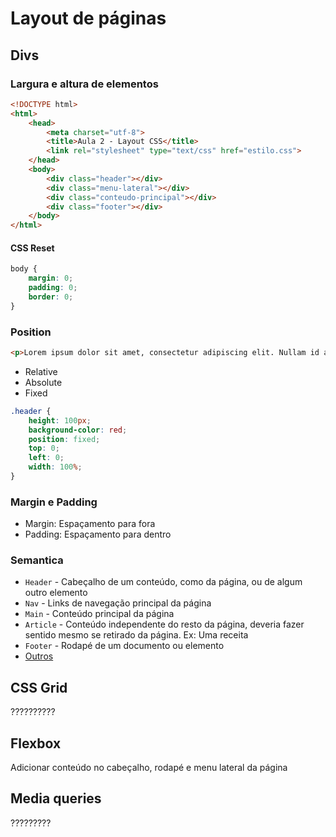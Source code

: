 # Layout de páginas

## Divs

### Largura e altura de elementos

```html
<!DOCTYPE html>
<html>
    <head>
        <meta charset="utf-8">
        <title>Aula 2 - Layout CSS</title>
        <link rel="stylesheet" type="text/css" href="estilo.css">
    </head>
    <body>
        <div class="header"></div>
        <div class="menu-lateral"></div>
        <div class="conteudo-principal"></div>
        <div class="footer"></div>
    </body>
</html>
```

#### CSS Reset

```css
body {
    margin: 0;
    padding: 0;
    border: 0;
}
```

### Position

```html
<p>Lorem ipsum dolor sit amet, consectetur adipiscing elit. Nullam id augue sapien. Quisque non tortor ac nisl aliquet rutrum eu ut est. Integer erat mauris, accumsan aliquam vestibulum vitae, volutpat id nunc. Aenean ac gravida tortor. Etiam fringilla, sem ut aliquet aliquet, dui eros blandit dolor, eu tempus nisi mauris eleifend magna. Donec ullamcorper lacus quis lacus molestie, sed bibendum eros maximus. Aenean cursus lobortis neque, vel tristique ante mattis eget. Donec aliquam tincidunt ipsum eget egestas. Sed in lectus ac arcu tincidunt interdum. Nam est ex, varius quis ultricies suscipit, facilisis in tortor. Etiam consectetur vitae est id molestie. Etiam lacus tortor, viverra non neque sed, viverra lobortis magna. </p>
```

- Relative
- Absolute
- Fixed

```css
.header {
    height: 100px;
    background-color: red;
    position: fixed;
    top: 0;
    left: 0;
    width: 100%;
}
```

### Margin e Padding

- Margin: Espaçamento para fora
- Padding: Espaçamento para dentro

### Semantica

- `Header` - Cabeçalho de um conteúdo, como da página, ou de algum outro elemento
- `Nav` - Links de navegação principal da página
- `Main` - Conteúdo principal da página
- `Article` - Conteúdo independente do resto da página, deveria fazer sentido mesmo se retirado da página. Ex: Uma receita
- `Footer` - Rodapé de um documento ou elemento
- [Outros](https://www.w3schools.com/html/html5_semantic_elements.asp)

## CSS Grid

??????????

## Flexbox

Adicionar conteúdo no cabeçalho, rodapé e menu lateral da página

## Media queries

?????????
